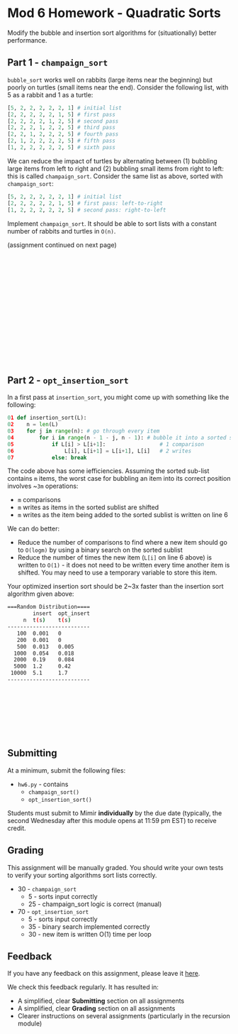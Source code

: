 # Mod 6 Homework - Quadratic Sorts
Modify the bubble and insertion sort algorithms for (situationally) better performance.

## Part 1 - `champaign_sort`
`bubble_sort` works well on rabbits (large items near the beginning) but poorly on turtles (small items near the end). Consider the following list, with 5 as a rabbit and 1 as a turtle:
```python
[5, 2, 2, 2, 2, 2, 1] # initial list
[2, 2, 2, 2, 2, 1, 5] # first pass
[2, 2, 2, 2, 1, 2, 5] # second pass
[2, 2, 2, 1, 2, 2, 5] # third pass
[2, 2, 1, 2, 2, 2, 5] # fourth pass
[2, 1, 2, 2, 2, 2, 5] # fifth pass
[1, 2, 2, 2, 2, 2, 5] # sixth pass
```

We can reduce the impact of turtles by alternating between (1) bubbling large items from left to right and (2) bubbling small items from right to left: this is called `champaign_sort`. Consider the same list as above, sorted with `champaign_sort`:
```python
[5, 2, 2, 2, 2, 2, 1] # initial list
[2, 2, 2, 2, 2, 1, 5] # first pass: left-to-right
[1, 2, 2, 2, 2, 2, 5] # second pass: right-to-left
```
 Implement `champaign_sort`. It should be able to sort lists with a constant number of rabbits and turtles in `O(n)`.

(assignment continued on next page)<br></br><br></br><br></br><br></br><br></br><br></br><br></br><br></br>

## Part 2 - `opt_insertion_sort`
In a first pass at `insertion_sort`, you might come up with something like the following:
```python
01 def insertion_sort(L):
02    n = len(L)
03    for j in range(n): # go through every item
04        for i in range(n - 1 - j, n - 1): # bubble it into a sorted sublist
05            if L[i] > L[i+1]:                 # 1 comparison
06                L[i], L[i+1] = L[i+1], L[i]   # 2 writes 
07            else: break
```
The code above has some iefficiencies. Assuming the sorted sub-list contains `m` items, the worst case for bubbling an item into its correct position involves ~`3m` operations:
* `m` comparisons
* `m` writes as items in the sorted sublist are shifted
* `m` writes as the item being added to the sorted sublist is written on line 6

We can do better:
* Reduce the number of comparisons to find where a new item should go to `O(logm)` by using a binary search on the sorted sublist
* Reduce the number of times the new item (`L[i]` on line 6 above) is written to `O(1)` - it does not need to be written every time another item is shifted. You may need to use a temporary variable to store this item.

Your optimized insertion sort should be 2~3x faster than the insertion sort algorithm given above:
```bash
===Random Distribution====
        insert  opt_insert
     n  t(s)    t(s)
--------------------------
   100  0.001   0
   200  0.001   0
   500  0.013   0.005     
  1000  0.054   0.018     
  2000  0.19    0.084     
  5000  1.2     0.42      
 10000  5.1     1.7       
--------------------------
```
<br></br><br></br><br></br>
  
## Submitting
At a minimum, submit the following files:
* `hw6.py` - contains
   * `champaign_sort()`
   * `opt_insertion_sort()`

Students must submit to Mimir **individually** by the due date (typically, the second Wednesday after this module opens at 11:59 pm EST) to receive credit.

## Grading
This assignment will be manually graded. You should write your own tests to verify your sorting algorithms sort lists correctly.
* 30 - `champaign_sort`
   * 5 - sorts input correctly
   * 25 - champaign_sort logic is correct (manual)
* 70 - `opt_insertion_sort`
   * 5 - sorts input correctly
   * 35 - binary search implemented correctly
   * 30 - new item is written O(1) time per loop

## Feedback
If you have any feedback on this assignment, please leave it [here](https://s.uconn.edu/cse2050_feedback).

We check this feedback regularly. It has resulted in:
* A simplified, clear **Submitting** section on all assignments
* A simplified, clear **Grading** section on all assignments
* Clearer instructions on several assignments (particularly in the recursion module)